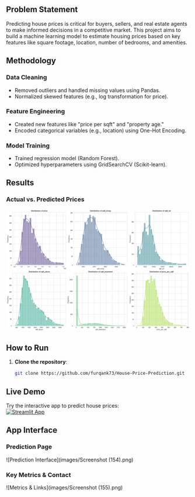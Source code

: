 ## Problem Statement  
Predicting house prices is critical for buyers, sellers, and real estate agents to make informed decisions in a competitive market. This project aims to build a machine learning model to estimate housing prices based on key features like square footage, location, number of bedrooms, and amenities.  

## Methodology  
### Data Cleaning  
- Removed outliers and handled missing values using Pandas.  
- Normalized skewed features (e.g., log transformation for price).  

### Feature Engineering  
- Created new features like "price per sqft" and "property age."  
- Encoded categorical variables (e.g., location) using One-Hot Encoding.  

### Model Training  
- Trained  regression model (Random Forest).  
- Optimized hyperparameters using GridSearchCV (Scikit-learn).  

## Results  
### Actual vs. Predicted Prices  
![Actual vs Predicted](images/top_drivers.png)  

## How to Run  
1. **Clone the repository**:  
   ```bash  
   git clone https://github.com/furqank73/House-Price-Prediction.git  

## Live Demo  
Try the interactive app to predict house prices:  
[![Streamlit App](https://static.streamlit.io/badges/streamlit_badge_black_white.svg)](https://house-price-prediction-furq-an.streamlit.app/) 

## App Interface  
### Prediction Page  
![Prediction Interface](images/Screenshot (154).png)  

### Key Metrics & Contact  
![Metrics & Links](images/Screenshot (155).png)  
